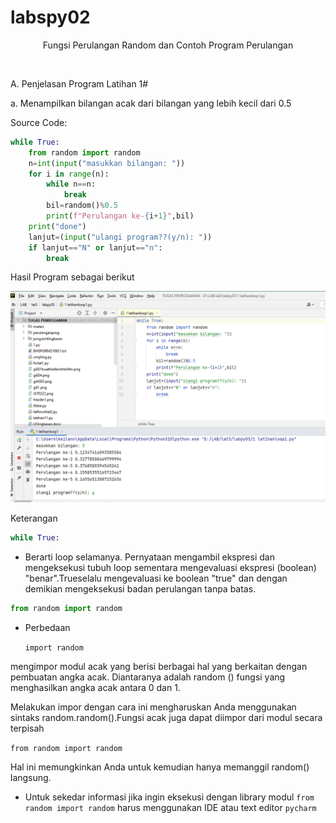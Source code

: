 # labspy02
<p align="center">
Fungsi Perulangan Random dan Contoh Program Perulangan
</p>
<p>

<p align="center">
<img src=""/>
<p align="center">
</p>

A. Penjelasan Program Latihan 1#<p>
a. Menampilkan bilangan acak dari bilangan yang lebih kecil dari 0.5<p>
Source Code:</p>

```python
while True:
    from random import random
    n=int(input("masukkan bilangan: "))
    for i in range(n):
        while n==n:
            break
        bil=random()%0.5
        print(f"Perulangan ke-{i+1}",bil)
    print("done")
    lanjut=(input("ulangi program??(y/n): "))
    if lanjut=="N" or lanjut=="n":
        break
```
Hasil Program sebagai berikut<p>

<p align="center">
<img src="https://github.com/ariandto/labpy03/blob/main/Looping/L1.png"/>
<p align="center">
</p>




Keterangan</p>

```python
while True:
```
- Berarti loop selamanya. Pernyataan mengambil ekspresi dan mengeksekusi tubuh loop sementara mengevaluasi ekspresi (boolean) "benar".Trueselalu mengevaluasi ke boolean "true" dan dengan demikian mengeksekusi badan perulangan tanpa batas.<p>

```python
from random import random
```

- Perbedaan<p>
```import random```<p>

mengimpor modul acak yang berisi berbagai hal yang berkaitan dengan pembuatan angka acak. Diantaranya adalah random () fungsi yang menghasilkan angka acak antara 0 dan 1.<p>
Melakukan impor dengan cara ini mengharuskan Anda menggunakan sintaks random.random().Fungsi acak juga dapat diimpor dari modul secara terpisah<p>

```from random import random```<p>

Hal ini memungkinkan Anda untuk kemudian hanya memanggil random() langsung.<p>

* Untuk sekedar informasi jika ingin eksekusi dengan library modul ```from random import random``` harus menggunakan IDE atau text editor `pycharm`

